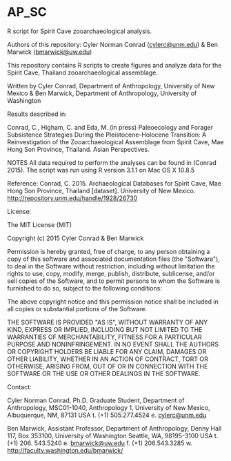 # AP_SC
R script for Spirit Cave zooarchaeological analysis. 

Authors of this repository: Cyler Norman Conrad (cylerc@unm.edu) & Ben Marwick (bmarwick@uw.edu)

This repository contains R scripts to create figures and analyze data for the Spirit Cave, Thailand zooarchaeological assemblage.

Written by Cyler Conrad, Department of Anthropology, University of New Mexico & Ben Marwick, Department of Anthropology, University of Washington 

Results described in:

Conrad, C., Higham, C. and Eda, M. (in press) Paleoecology and Forager Subsistence Strategies During the Pleistocene-Holocene Transition: A Reinvestigation of the Zooarchaeological Assemblage from Spirit Cave, Mae Hong Son Province, Thailand. Asian Perspectives.

NOTES All data required to perform the analyses can be found in (Conrad 2015). The script was run using R version 3.1.1 on Mac OS X 10.8.5

Reference: Conrad, C. 2015. Archaeological Databases for Spirit Cave, Mae Hong Son Province, Thailand [dataset]. University of New Mexico. http://repository.unm.edu/handle/1928/26730

License:

The MIT License (MIT)

Copyright (c) 2015 Cyler Conrad & Ben Marwick

Permission is hereby granted, free of charge, to any person obtaining a copy of this software and associated documentation files (the "Software"), to deal in the Software without restriction, including without limitation the rights to use, copy, modify, merge, publish, distribute, sublicense, and/or sell copies of the Software, and to permit persons to whom the Software is furnished to do so, subject to the following conditions:

The above copyright notice and this permission notice shall be included in all copies or substantial portions of the Software.

THE SOFTWARE IS PROVIDED "AS IS", WITHOUT WARRANTY OF ANY KIND, EXPRESS OR IMPLIED, INCLUDING BUT NOT LIMITED TO THE WARRANTIES OF MERCHANTABILITY, FITNESS FOR A PARTICULAR PURPOSE AND NONINFRINGEMENT. IN NO EVENT SHALL THE AUTHORS OR COPYRIGHT HOLDERS BE LIABLE FOR ANY CLAIM, DAMAGES OR OTHER LIABILITY, WHETHER IN AN ACTION OF CONTRACT, TORT OR OTHERWISE, ARISING FROM, OUT OF OR IN CONNECTION WITH THE SOFTWARE OR THE USE OR OTHER DEALINGS IN THE SOFTWARE.

Contact:

Cyler Norman Conrad, Ph.D. Graduate Student, Department of Anthropology, MSC01-1040, Anthropology 1, University of New Mexico, Albuquerque, NM, 87131 USA t. (+1) 505.277.4524 e. cylerc@unm.edu

Ben Marwick, Assistant Professor, Department of Anthropology, Denny Hall 117, Box 353100, University of Washington Seattle, WA, 98195-3100 USA t. (+1) 206. 543.5240 e. bmarwick@uw.edu f. (+1) 206.543.3285 w. http://faculty.washington.edu/bmarwick/
